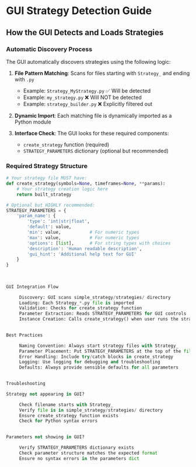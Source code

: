 # GUI Strategy Detection Guide

## How the GUI Detects and Loads Strategies

### Automatic Discovery Process
The GUI automatically discovers strategies using the following logic:

1. **File Pattern Matching**: Scans for files starting with `Strategy_` and ending with `.py`
   - Example: `Strategy_MyStrategy.py` ✅ Will be detected
   - Example: `my_strategy.py` ❌ Will NOT be detected
   - Example: `strategy_builder.py` ❌ Explicitly filtered out

2. **Dynamic Import**: Each matching file is dynamically imported as a Python module

3. **Interface Check**: The GUI looks for these required components:
   - `create_strategy` function (required)
   - `STRATEGY_PARAMETERS` dictionary (optional but recommended)

### Required Strategy Structure

```python
# Your strategy file MUST have:
def create_strategy(symbols=None, timeframes=None, **params):
    # Your strategy creation logic here
    return built_strategy

# Optional but HIGHLY recommended:
STRATEGY_PARAMETERS = {
    'param_name': {
        'type': 'int|str|float',
        'default': value,
        'min': value,           # For numeric types
        'max': value,           # For numeric types
        'options': [list],      # For string types with choices
        'description': 'Human readable description',
        'gui_hint': 'Additional help text for GUI'
    }
}
 
 
 
GUI Integration Flow 

     Discovery: GUI scans simple_strategy/strategies/ directory
     Loading: Each Strategy_*.py file is imported
     Validation: Checks for create_strategy function
     Parameter Extraction: Reads STRATEGY_PARAMETERS for GUI controls
     Instance Creation: Calls create_strategy() when user runs the strategy
     

Best Practices 

     Naming Convention: Always start strategy files with Strategy_
     Parameter Placement: Put STRATEGY_PARAMETERS at the top of the file
     Error Handling: Include try/catch blocks in create_strategy
     Logging: Use logging for debugging and troubleshooting
     Defaults: Always provide sensible defaults for all parameters
     

Troubleshooting 

Strategy not appearing in GUI? 

     Check filename starts with Strategy_
     Verify file is in simple_strategy/strategies/ directory
     Ensure create_strategy function exists
     Check for Python syntax errors
     

Parameters not showing in GUI? 

     Verify STRATEGY_PARAMETERS dictionary exists
     Check parameter structure matches the expected format
     Ensure no syntax errors in the parameters dict
     